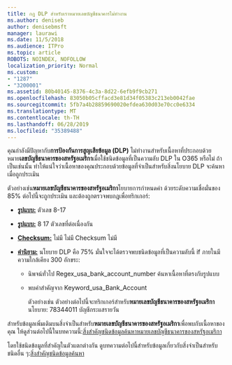 ```yaml
---
title: กฎ DLP สำหรับเราหมายเลขบัญชีธนาคารไม่ทำงาน
ms.author: deniseb
author: denisebmsft
manager: laurawi
ms.date: 11/5/2018
ms.audience: ITPro
ms.topic: article
ROBOTS: NOINDEX, NOFOLLOW
localization_priority: Normal
ms.custom:
- "1287"
- "3200001"
ms.assetid: 80b40145-8376-4c3a-8d22-6efb9f9cb271
ms.openlocfilehash: 83050b05cffacd3e81d34f05383c213eb0042fae
ms.sourcegitcommit: 5fb7a4b28859690020efdea630d03e70cc0e6334
ms.translationtype: MT
ms.contentlocale: th-TH
ms.lasthandoff: 06/28/2019
ms.locfileid: "35389488"
---
```

คุณกำลังมีปัญหากับ**การป้องกันการสูญเสียข้อมูล (DLP)** ไม่ทำงานสำหรับเนื้อหาที่ประกอบด้วยหมาย**เลขบัญชีธนาคารของสหรัฐอเมริกา**เมื่อใช้ชนิดข้อมูลที่เป็นความลับ DLP ใน O365 หรือไม่ ถ้าเป็นเช่นนั้น ทำให้แน่ใจว่าเนื้อหาของคุณประกอบด้วยข้อมูลที่จำเป็นสำหรับสิ่งนโยบาย DLP จะค้นหาเมื่อถูกประเมิน
  
ตัวอย่างเช่น**หมายเลขบัญชีธนาคารของสหรัฐอเมริกา**โยบายการกำหนดค่า ด้วยระดับความเชื่อมั่นของ 85% ต่อไปนี้จะถูกประเมิน และต้องถูกตรวจพบกฎเพื่อทริกเกอร์:
  
- **[รูปแบบ:](https://docs.microsoft.com/office365/securitycompliance/what-the-sensitive-information-types-look-for#format-77)** ตัวเลข 8-17

- **[รูปแบบ:](https://docs.microsoft.com/office365/securitycompliance/what-the-sensitive-information-types-look-for#pattern-77)** 8 17 ตัวเลขที่ต่อเนื่องกัน

- **[Checksum:](https://docs.microsoft.com/office365/securitycompliance/what-the-sensitive-information-types-look-for#checksum-76)** ไม่มี ไม่มี Checksum ไม่มี

- **[คำนิยาม:](https://docs.microsoft.com/office365/securitycompliance/what-the-sensitive-information-types-look-for)** นโยบาย DLP คือ 75% มั่นใจจะได้ตรวจพบชนิดข้อมูลที่เป็นความลับนี้ if ภายในมีความใกล้เคียง 300 อักขระ:

  - นิพจน์ทั่วไป Regex_usa_bank_account_number ค้นหาเนื้อหาที่ตรงกับรูปแบบ

  - พบคำสำคัญจาก Keyword_usa_Bank_Account

    ตัวอย่างเช่น ตัวอย่างต่อไปนี้จะทริกเกอร์สำหรับ**หมายเลขบัญชีธนาคารของสหรัฐอเมริกา**นโยบาย: 78344011 บัญชีกระแสรายวัน

สำหรับข้อมูลเพิ่มเติมบนสิ่งจำเป็นสำหรับ**หมายเลขบัญชีธนาคารของสหรัฐอเมริกา**เพื่อพบกับเนื้อหาของคุณ ให้ดูส่วนต่อไปนี้ในบทความนี้:[สิ่งสำคัญชนิดข้อมูลค้นหาหมายเลขบัญชีธนาคารของสหรัฐอเมริกา](https://docs.microsoft.com/office365/securitycompliance/what-the-sensitive-information-types-look-for#us-bank-account-number)
  
โดยใช้ชนิดข้อมูลที่สำคัญในตัวแตกต่างกัน ดูบทความต่อไปนี้สำหรับข้อมูลเกี่ยวกับสิ่งจำเป็นสำหรับชนิดอื่น ๆ:[สิ่งสำคัญชนิดข้อมูลค้นหา](https://docs.microsoft.com/office365/securitycompliance/what-the-sensitive-information-types-look-for)
  